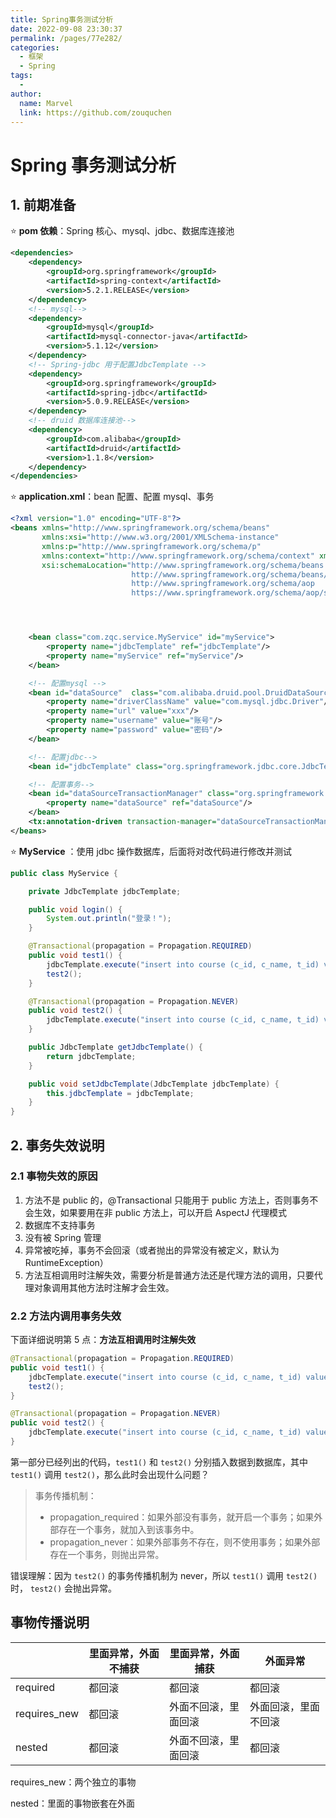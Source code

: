 ```yaml
---
title: Spring事务测试分析
date: 2022-09-08 23:30:37
permalink: /pages/77e282/
categories:
  - 框架
  - Spring
tags:
  - 
author: 
  name: Marvel
  link: https://github.com/zouquchen
---
```

# Spring 事务测试分析

## 1. 前期准备

⭐ **pom 依赖**：Spring 核心、mysql、jdbc、数据库连接池

```xml
<dependencies>
    <dependency>
        <groupId>org.springframework</groupId>
        <artifactId>spring-context</artifactId>
        <version>5.2.1.RELEASE</version>
    </dependency>
    <!-- mysql-->
    <dependency>
        <groupId>mysql</groupId>
        <artifactId>mysql-connector-java</artifactId>
        <version>5.1.12</version>
    </dependency>
    <!-- Spring-jdbc 用于配置JdbcTemplate -->
    <dependency>
        <groupId>org.springframework</groupId>
        <artifactId>spring-jdbc</artifactId>
        <version>5.0.9.RELEASE</version>
    </dependency>
    <!-- druid 数据库连接池-->
    <dependency>
        <groupId>com.alibaba</groupId>
        <artifactId>druid</artifactId>
        <version>1.1.8</version>
    </dependency>
</dependencies>
```

⭐ **application.xml**：bean 配置、配置 mysql、事务

```xml
<?xml version="1.0" encoding="UTF-8"?>
<beans xmlns="http://www.springframework.org/schema/beans"
       xmlns:xsi="http://www.w3.org/2001/XMLSchema-instance"
       xmlns:p="http://www.springframework.org/schema/p"
       xmlns:context="http://www.springframework.org/schema/context" xmlns:tx="http://www.springframework.org/schema/tx"
       xsi:schemaLocation="http://www.springframework.org/schema/beans
                           http://www.springframework.org/schema/beans/spring-beans.xsd
                           http://www.springframework.org/schema/aop
                           https://www.springframework.org/schema/aop/spring-aop.xsd http://www.springframework.org/schema/tx http://www.springframework.org/schema/tx/spring-tx.xsd">




    <bean class="com.zqc.service.MyService" id="myService">
        <property name="jdbcTemplate" ref="jdbcTemplate"/>
        <property name="myService" ref="myService"/>
    </bean>

    <!-- 配置mysql -->
    <bean id="dataSource"  class="com.alibaba.druid.pool.DruidDataSource" destroy-method="close">
        <property name="driverClassName" value="com.mysql.jdbc.Driver"/>
        <property name="url" value="xxx"/>
        <property name="username" value="账号"/>
        <property name="password" value="密码"/>
    </bean>

    <!-- 配置jdbc-->
    <bean id="jdbcTemplate" class="org.springframework.jdbc.core.JdbcTemplate" p:dataSource-ref="dataSource"/>

    <!-- 配置事务-->
    <bean id="dataSourceTransactionManager" class="org.springframework.jdbc.datasource.DataSourceTransactionManager">
        <property name="dataSource" ref="dataSource"/>
    </bean>
    <tx:annotation-driven transaction-manager="dataSourceTransactionManager"/>
</beans>
```

⭐ **MyService** ：使用 jdbc 操作数据库，后面将对改代码进行修改并测试

```java
public class MyService {

    private JdbcTemplate jdbcTemplate;

    public void login() {
        System.out.println("登录！");
    }

    @Transactional(propagation = Propagation.REQUIRED)
    public void test1() {
        jdbcTemplate.execute("insert into course (c_id, c_name, t_id) value ('x1', 'xxx1', '10')");
        test2();
    }

    @Transactional(propagation = Propagation.NEVER)
    public void test2() {
        jdbcTemplate.execute("insert into course (c_id, c_name, t_id) value ('x2', 'xxx2', '20')");
    }

    public JdbcTemplate getJdbcTemplate() {
        return jdbcTemplate;
    }

    public void setJdbcTemplate(JdbcTemplate jdbcTemplate) {
        this.jdbcTemplate = jdbcTemplate;
    }
}
```

## 2. 事务失效说明

### 2.1 事物失效的原因

1. 方法不是 public 的，@Transactional 只能用于 public 方法上，否则事务不会生效，如果要用在非 public 方法上，可以开启 AspectJ 代理模式
2. 数据库不支持事务
3. 没有被 Spring 管理
4. 异常被吃掉，事务不会回滚（或者抛出的异常没有被定义，默认为 RuntimeException）
5. 方法互相调用时注解失效，需要分析是普通方法还是代理方法的调用，只要代理对象调用其他方法时注解才会生效。

### 2.2 方法内调用事务失效

下面详细说明第 5 点：**方法互相调用时注解失效**

```java
@Transactional(propagation = Propagation.REQUIRED)
public void test1() {
    jdbcTemplate.execute("insert into course (c_id, c_name, t_id) value ('x1', 'xxx1', '10')");
    test2();
}

@Transactional(propagation = Propagation.NEVER)
public void test2() {
    jdbcTemplate.execute("insert into course (c_id, c_name, t_id) value ('x2', 'xxx2', '20')");
}
```

第一部分已经列出的代码，`test1()` 和 `test2()` 分别插入数据到数据库，其中 `test1()` 调用 `test2()`，那么此时会出现什么问题？

> 事务传播机制：
>
> - propagation_required：如果外部没有事务，就开启一个事务；如果外部存在一个事务，就加入到该事务中。
> - propagation_never：如果外部事务不存在，则不使用事务；如果外部存在一个事务，则抛出异常。

错误理解：因为 `test2()` 的事务传播机制为 never，所以 `test1()` 调用 `test2()`时， `test2()` 会抛出异常。

## 事物传播说明

|              | 里面异常，外面不捕获 | 里面异常，外面捕获   | 外面异常             |
| ------------ | -------------------- | -------------------- | -------------------- |
| required     | 都回滚               | 都回滚               | 都回滚               |
| requires_new | 都回滚               | 外面不回滚，里面回滚 | 外面回滚，里面不回滚 |
| nested       | 都回滚               | 外面不回滚，里面回滚 | 都回滚               |

requires_new：两个独立的事物

nested：里面的事物嵌套在外面